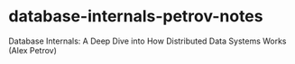 # database-internals-petrov-notes
Database Internals: A Deep Dive into How Distributed Data Systems Works (Alex Petrov)
